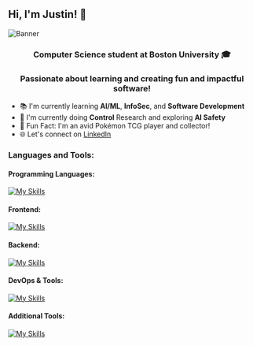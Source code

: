 ## Hi, I'm Justin! 👋

![Banner](.Boston_Banner/.png)

<h3 align="center">
  <b>Computer Science student at Boston University 🎓</b>
</h3>
<h3 align="center">
  <b>Passionate about learning and creating fun and impactful software!</b>
</h3>

- 📚 I'm currently learning **AI/ML**, **InfoSec**, and **Software Development**
- 🔬 I'm currently doing **Control** Research and exploring **AI Safety**
- 🎴 Fun Fact: I'm an avid Pokémon TCG player and collector!
- 🌐 Let's connect on [LinkedIn](https://www.linkedin.com/in/jcwang27)

### Languages and Tools:

#### Programming Languages:
[![My Skills](https://skillicons.dev/icons?i=js,ts,python,java,go,cs,c&perline=6)](https://github.com/JustinCWang)

#### Frontend:
[![My Skills](https://skillicons.dev/icons?i=html,css,react,nextjs,tailwind,figma&perline=6)](https://github.com/JustinCWang)

#### Backend:
[![My Skills](https://skillicons.dev/icons?i=nodejs,mongodb,fastapi,supabase,&perline=6)](https://github.com/JustinCWang)

<!-- AI Tools Section -->

#### DevOps & Tools:
[![My Skills](https://skillicons.dev/icons?i=vercel,git,github,gitlab,vscode,windows,powershell,pycharm,anaconda,notion,npm,docker,latex,postman,&perline=6)](https://github.com/JustinCWang)

#### Additional Tools:
[![My Skills](https://skillicons.dev/icons?i=unity&perline=6)](https://github.com/JustinCWang)





















<!--
**JustinCWang/JustinCWang** is a ✨ _special_ ✨ repository because its `README.md` (this file) appears on your GitHub profile.

Here are some ideas to get you started:

- 🔭 I’m currently working on ...
- 🌱 I’m currently learning ...
- 👯 I’m looking to collaborate on ...
- 🤔 I’m looking for help with ...
- 💬 Ask me about ...
- 📫 How to reach me: ...
- 😄 Pronouns: ...
- ⚡ Fun fact: ...
-->
